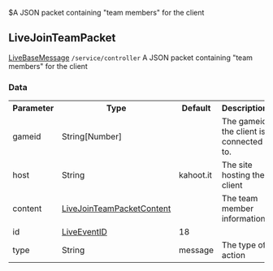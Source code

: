 $A JSON packet containing "team members" for the client
## LiveJoinTeamPacket
<span class="extends"><a href="/enum/LiveBaseMessage">LiveBaseMessage</a></span>
<span class="channel"><code>/service/controller</code></span>
A JSON packet containing "team members" for the client

### Data
<table>
  <tr>
    <th>Parameter</th>
    <th>Type</th>
    <th>Default</th>
    <th>Description</th>
  </tr>
  <tr>
    <td>gameid</td>
    <td>String[Number]</td>
    <td></td>
    <td>The gameid the client is connected to.</td>
  </tr>
  <tr>
    <td>host</td>
    <td>String</td>
    <td>kahoot.it</td>
    <td>The site hosting the client</td>
  </tr>
  <tr>
    <td>content</td>
    <td><a href="/enum/LiveJoinTeamPacketContent">LiveJoinTeamPacketContent</a></td>
    <td></td>
    <td>The team member information.</td>
  </tr>
  <tr>
    <td>id</td>
    <td><a href="/enum/LiveEventID">LiveEventID</a></td>
    <td>18</td>
    <td></td>
  </tr>
  <tr>
    <td>type</td>
    <td>String</td>
    <td>message</td>
    <td>The type of action</td>
  </tr>
</table>
